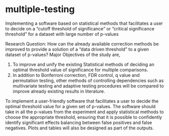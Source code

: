 # multiple-testing

Implementing a software based on statistical methods that facilitates a user to
decide on a “cutoff threshold of significance” or “critical significance
threshold” for a dataset with large number of p-values

Research Question:
How can the already available correction methods be improved to provide a solution of a “data
driven threshold” to a given dataset of p-values?
Major Objectives of the study are,

1. To improve and unify the existing Statistical methods of deciding an optimal threshold
value of significance for multiple comparisons.
2. In addition to Bonferroni correction, FDR control, q value and permutation testing,
other methods of controlling dependencies such as multivariate testing and
adaptive testing procedures will be compared to improve already existing results
in literature.

To implement a user-friendly software that facilitates a user to decide the optimal
threshold value for a given set of p-values.
The software should take in all the p-values from the experiment and apply statistical methods to
choose the appropriate threshold, ensuring that it is possible to confidently identify significant
effects balancing between false positives and false negatives. Plots and tables will also be
designed as part of the outputs.
